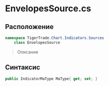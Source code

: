 
# EnvelopesSource.cs
## Расположение
```csharp
namespace TigerTrade.Chart.Indicators.Sources  
    class EnvelopesSource
```

> Описание

## Синтаксис
```csharp
public IndicatorMaType MaType{ get; set; }
```
